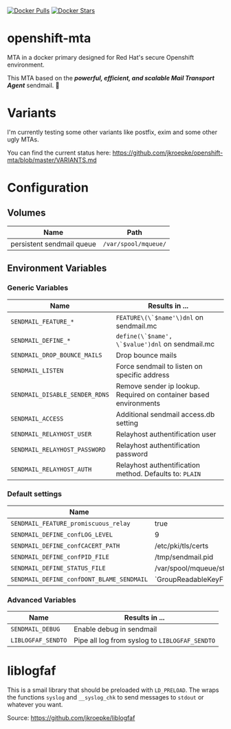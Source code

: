 [![Docker Pulls](https://img.shields.io/docker/pulls/jkroepke/openshift-mta.svg)](https://hub.docker.com/r/jkroepke/openshift-mta/) [![Docker Stars](https://img.shields.io/docker/stars/jkroepke/openshift-mta.svg)](https://hub.docker.com/r/jkroepke/openshift-mta/)

# openshift-mta
MTA in a docker primary designed for Red Hat's secure Openshift environment.

This MTA based on the __*powerful, efficient, and scalable Mail Transport Agent*__ sendmail. 🎉

# Variants
I'm currently testing some other variants like postfix, exim and some other ugly MTAs.

You can find the current status here: https://github.com/jkroepke/openshift-mta/blob/master/VARIANTS.md

# Configuration

## Volumes
| Name | Path |
| ---- | ----- |
| persistent sendmail queue | `/var/spool/mqueue/`

## Environment Variables

### Generic Variables

| Name | Results in ... |
| ---- | ----- |
| `SENDMAIL_FEATURE_*` | ``FEATURE\(\`$name'\)dnl`` on sendmail.mc |
| `SENDMAIL_DEFINE_*` | ``define(\`$name', \`$value')dnl`` on sendmail.mc |
| `SENDMAIL_DROP_BOUNCE_MAILS` | Drop bounce mails |
| `SENDMAIL_LISTEN` | Force sendmail to listen on specific address |
| `SENDMAIL_DISABLE_SENDER_RDNS` | Remove sender ip lookup. Required on container based environments |
| `SENDMAIL_ACCESS` | Additional sendmail access.db setting |
| `SENDMAIL_RELAYHOST_USER` | Relayhost authentification user |
| `SENDMAIL_RELAYHOST_PASSWORD` | Relayhost authentification password |
| `SENDMAIL_RELAYHOST_AUTH` | Relayhost authentification method. Defaults to: `PLAIN` |

### Default settings
| Name | Value |
| ---- | ----- |
| `SENDMAIL_FEATURE_promiscuous_relay` | true |
| `SENDMAIL_DEFINE_confLOG_LEVEL` | 9 |
| `SENDMAIL_DEFINE_confCACERT_PATH` | /etc/pki/tls/certs |
| `SENDMAIL_DEFINE_confPID_FILE` | /tmp/sendmail.pid |
| `SENDMAIL_DEFINE_STATUS_FILE` | /var/spool/mqueue/statistics |
| `SENDMAIL_DEFINE_confDONT_BLAME_SENDMAIL` | `GroupReadableKeyFile,GroupWritableDirPathSafe' |


### Advanced Variables

| Name | Results in ... |
| ---- | ----- |
| `SENDMAIL_DEBUG` | Enable debug in sendmail |
| `LIBLOGFAF_SENDTO` | Pipe all log from syslog to `LIBLOGFAF_SENDTO` |

# liblogfaf
This is a smail library that should be preloaded with `LD_PRELOAD`. The wraps the functions `syslog` and `__syslog_chk` to
send messages to `stdout` or whatever you want.

Source: https://github.com/jkroepke/liblogfaf